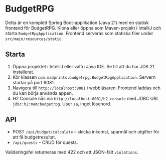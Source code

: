 # BudgetRPG

Detta är en komplett Spring Boot-applikation (Java 21) med en statisk frontend för BudgetRPG. Klona eller öppna som Maven-projekt i IntelliJ och starta `BudgetRpgApplication`. Frontend serveras som statiska filer under `src/main/resources/static`.

## Starta

1. Öppna projektet i IntelliJ eller valfri Java IDE. Se till att du har JDK 21 installerat.
2. Kör klassen `com.madprints.budgetrpg.BudgetRpgApplication`. Servern startar på port 8081.
3. Navigera till `http://localhost:8081` i webbläsaren. Frontend laddas och du kan börja använda appen.
4. H2 Console nås via `http://localhost:8081/h2-console` med JDBC URL `jdbc:h2:mem:budgetrpg`. User `sa`, inget lösenord.

## API

- POST `/api/budget/calculate` – skicka inkomst, sparmål och utgifter för att få budgetresultat.
- `/api/quests` – CRUD för quests.

Valideringsfel returneras med 422 och ett JSON-fält `violations`.
